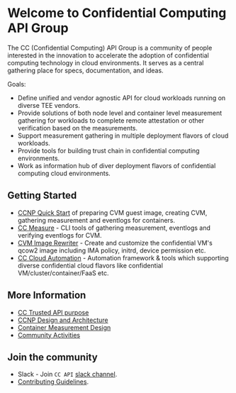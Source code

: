 
# Welcome to Confidential Computing API Group

The CC (Confidential Computing) API Group is a community of people interested in
the innovation to accelerate the adoption of confidential computing technology
in cloud environments. It serves as a central gathering place for specs, documentation, and ideas.

Goals:
    
- Define unified and vendor agnostic API for cloud workloads running on diverse TEE vendors.
- Provide solutions of both node level and container level measurement gathering for workloads to complete remote attestation or other verification based on the measurements.
- Support measurement gathering in multiple deployment flavors of cloud workloads.
- Provide tools for building trust chain in confidential computing environments.
- Work as information hub of diver deployment flavors of confidential computing cloud environments.


## Getting Started

- [CCNP Quick Start](https://github.com/cc-api/confidential-cloud-native-primitives/blob/main/deployment/README.md) of preparing CVM guest image, creating CVM, gathering measurement and eventlogs for containers.
- [CC Measure](https://github.com/cc-api/cc-measure) - CLI tools of gathering measurement, eventlogs and verifying eventlogs for CVM. 
- [CVM Image Rewriter](https://github.com/cc-api/cvm-image-rewriter) - Create and customize the confidential VM's qcow2 image including IMA policy, initrd, device permission etc.
- [CC Cloud Automation](https://github.com/cc-api/cc-cloud-automation) - Automation framework & tools which supporting diverse confidential cloud flavors like confidential VM/cluster/container/FaaS etc.

## More Information

- [CC Trusted API purpose](https://github.com/cc-api/cc-trusted-api/wiki)
- [CCNP Design and Architecture](https://cc-api.github.io/confidential-cloud-native-primitives/)
- [Container Measurement Design](https://github.com/ruomengh/confidential-cloud-native-primitives/blob/main/docs/container-measurement-design.md)
- [Community Activities](../profile/community.md)


## Join the community

- Slack - Join `CC API` [slack channel](https://cc-api.slack.com/archives/C0708HZ9087).
- [Contributing Guidelines](https://github.com/cc-api/confidential-cloud-native-primitives/blob/main/CONTRIBUTING.md).
